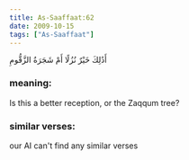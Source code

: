 ```yaml
---
title: As-Saaffaat:62
date: 2009-10-15
tags: ["As-Saaffaat"]
---
```

أَذَٰلِكَ خَيْرٌ نُزُلًا أَمْ شَجَرَةُ الزَّقُّومِ
### meaning: 
Is this a better reception, or the Zaqqum tree?
### similar verses: 

our AI can't find any similar verses




